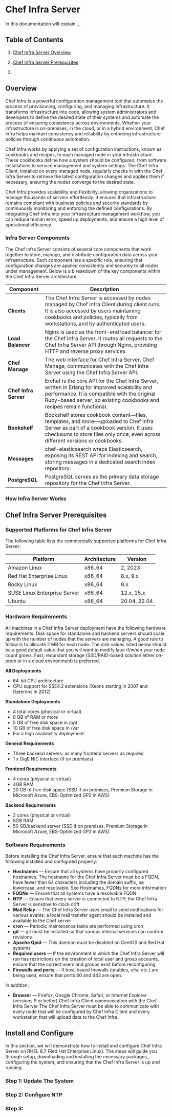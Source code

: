 # Chef Infra Server

In this documentation will explain ... 

## Table of Contents

1. [Chef Infra Server Overview](#overview)

2. [Chef Infra Server Prerequisites](#chef-infra-server-prerequisites)

3. 

## Overview

Chef Infra is a powerful configuration management tool that automates the process of provisioning, configuring, and managing infrastructure. It transforms infrastructure into code, allowing system administrators and developers to define the desired state of their systems and automate the process of ensuring consistency across environments. Whether your infrastructure is on-premises, in the cloud, or in a hybrid environment, Chef Infra helps maintain consistency and reliability by enforcing infrastructure policies through continuous automation.

Chef Infra works by applying a set of configuration instructions, known as cookbooks and recipes, to each managed node in your infrastructure. These cookbooks define how a system should be configured, from software installations to service management and system settings. The Chef Infra Client, installed on every managed node, regularly checks in with the Chef Infra Server to retrieve the latest configuration changes and applies them if necessary, ensuring the nodes converge to the desired state.

Chef Infra provides scalability and flexibility, allowing organizations to manage thousands of servers effortlessly. It ensures that infrastructure remains compliant with business policies and security standards by continuously monitoring and enforcing the defined configurations. By integrating Chef Infra into your infrastructure management workflow, you can reduce human error, speed up deployments, and ensure a high level of operational efficiency.

### Infra Server Components

The Chef Infra Server consists of several core components that work together to store, manage, and distribute configuration data across your infrastructure. Each component has a specific role, ensuring that configuration changes are applied consistently and securely to all nodes under management. Below is a b  reakdown of the key components within the Chef Infra Server architecture:

| Component         | Description                                                                                                                                                                                                 |
|-------------------|-------------------------------------------------------------------------------------------------------------------------------------------------------------------------------------------------------------|
| **Clients**       | The Chef Infra Server is accessed by nodes managed by Chef Infra Client during client runs. It is also accessed by users maintaining cookbooks and policies, typically from workstations, and by authenticated users. |
| **Load Balancer** | Nginx is used as the front-end load balancer for the Chef Infra Server. It routes all requests to the Chef Infra Server API through Nginx, providing HTTP and reverse proxy services.                         |
| **Chef Manage**   | The web interface for Chef Infra Server, Chef Manage, communicates with the Chef Infra Server using the Chef Infra Server API.                                                                                |
| **Chef Infra Server** | Erchef is the core API for the Chef Infra Server, written in Erlang for improved scalability and performance. It is compatible with the original Ruby-based server, so existing cookbooks and recipes remain functional.|
| **Bookshelf**     | Bookshelf stores cookbook content—files, templates, and more—uploaded to Chef Infra Server as part of a cookbook version. It uses checksums to store files only once, even across different versions or cookbooks.|
| **Messages**      | chef-elasticsearch wraps Elasticsearch, exposing its REST API for indexing and search, storing messages in a dedicated search index repository.                                                               |
| **PostgreSQL**    | PostgreSQL serves as the primary data storage repository for the Chef Infra Server.                                                                                                                           |

### How Infra Server Works

## Chef Infra Server Prerequisites

### Supported Platforms for Chef Infra Server

The following table lists the commercially supported platforms for Chef Infra Server:

| Platform                         | Architecture | Version            |
|----------------------------------|--------------|--------------------|
| Amazon Linux                     | x86_64       | 2, 2023            |
| Red Hat Enterprise Linux         | x86_64       | 8.x, 9.x           |
| Rocky Linux                      | x86_64       | 9.x                |
| SUSE Linux Enterprise Server     | x86_64       | 12.x, 15.x         |
| Ubuntu                           | x86_64       | 20.04, 22.04       |

### Hardware Requirements

All machines in a Chef Infra Server deployment have the following hardware requirements. Disk space for standalone and backend servers should scale up with the number of nodes that the servers are managing. A good rule to follow is to allocate 2 MB for each node. The disk values listed below should be a good default value that you will want to modify later if/when your node count grows. Fast, redundant storage (SSD/RAID-based solution either on-prem or in a cloud environment) is preferred.

**All Deployments**

- 64-bit CPU architecture
- CPU support for SSE4.2 extensions (Xeons starting in 2007 and Opterons in 2012)

**Standalone Deployments**

- 4 total cores (physical or virtual)
- 8 GB of RAM or more
- 5 GB of free disk space in /opt
- 10 GB of free disk space in /var
- For a high availability deployment:

**General Requirements**

- Three backend servers; as many frontend servers as required
- 1 x GigE NIC interface (if on premises)

**Frontend Requirements**

- 4 cores (physical or virtual)
- 4GB RAM
- 20 GB of free disk space (SSD if on premises, Premium Storage in Microsoft Azure, EBS-Optimized GP2 in AWS)

**Backend Requirements**

- 2 cores (physical or virtual)
- 8GB RAM
- 50 GB/backend server (SSD if on premises, Premium Storage in Microsoft Azure, EBS-Optimized GP2 in AWS)

### Software Requirements

Before installing the Chef Infra Server, ensure that each machine has the following installed and configured properly:

- **Hostnames** — Ensure that all systems have properly configured hostnames. The hostname for the Chef Infra Server must be a FQDN, have fewer than 64 characters including the domain suffix, be lowercase, and resolvable. See Hostnames, FQDNs for more information
- **FQDNs** — Ensure that all systems have a resolvable FQDN
- **NTP** — Ensure that every server is connected to NTP; the Chef Infra Server is sensitive to clock drift
- **Mail Relay** — The Chef Infra Server uses email to send notifications for various events; a local mail transfer agent should be installed and available to the Chef server
- **cron** — Periodic maintenance tasks are performed using cron
- **git** — git must be installed so that various internal services can confirm revisions
- **Apache Qpid** — This daemon must be disabled on CentOS and Red Hat systems
- **Required users** — If the environment in which the Chef Infra Server will run has restrictions on the creation of local user and group accounts, ensure that the correct users and groups exist before reconfiguring
- **Firewalls and ports** — If host-based firewalls (iptables, ufw, etc.) are being used, ensure that ports 80 and 443 are open.

In addition:

- **Browser** — Firefox, Google Chrome, Safari, or Internet Explorer (versions 9 or better)
Chef Infra Client communication with the Chef Infra Server The Chef Infra Server must be able to communicate with every node that will be configured by Chef Infra Client and every workstation that will upload data to the Chef Infra.

## Install and Configure

In this section, we will demonstrate how to install and configure Chef Infra Server on RHEL 8.7 (Red Hat Enterprise Linux). The steps will guide you through setup, downloading and installing the necessary packages, configuring the system, and ensuring that the Chef Infra Server is up and running.

### Step 1: Update The System

### Step 2: Configure NTP 
### Step 3: 
